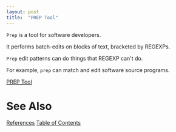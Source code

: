 ```yaml
---
layout: post
title:  "PREP Tool"
---
```


`Prep` is a tool for software developers.

It performs batch-edits on blocks of text, bracketed by REGEXPs.

`Prep` edit patterns can do things that REGEXP can't do.

For example, `prep` can match and edit software source programs.

[PREP Tool](https://youtu.be/4UtUooJNir0)

# See Also

[References](https://guitarvydas.github.io/2021/01/14/References.html)
[Table of Contents](https://guitarvydas.github.io/2021/12/10/Table-of-Contents-Dec-01-2021.html)

<script src="https://utteranc.es/client.js" 
        repo="guitarvydas/guitarvydas.github.io" 
        issue-term="pathname" 
        theme="github-light" 
        crossorigin="anonymous" 
        async> 
</script> 